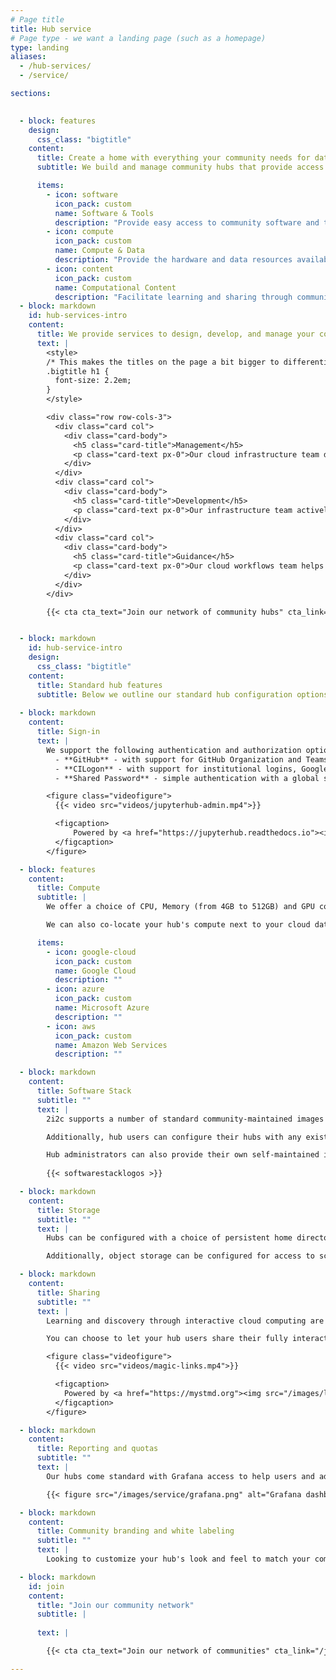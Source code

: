```yaml
---
# Page title
title: Hub service
# Page type - we want a landing page (such as a homepage)
type: landing
aliases:
  - /hub-services/
  - /service/

sections:
  

  - block: features
    design:
      css_class: "bigtitle"
    content:
      title: Create a home with everything your community needs for data-driven discovery
      subtitle: We build and manage community hubs that provide access to all the tools needed to do their work, enabled with open infrastructure.

      items:
        - icon: software
          icon_pack: custom
          name: Software & Tools
          description: "Provide easy access to community software and tools."
        - icon: compute
          icon_pack: custom
          name: Compute & Data
          description: "Provide the hardware and data resources available to your community."
        - icon: content
          icon_pack: custom
          name: Computational Content
          description: "Facilitate learning and sharing through community documentation."
  - block: markdown
    id: hub-services-intro
    content:
      title: We provide services to design, develop, and manage your community hub.
      text: |
        <style>
        /* This makes the titles on the page a bit bigger to differentiate section titles */
        .bigtitle h1 {
          font-size: 2.2em;
        }
        </style>

        <div class="row row-cols-3">
          <div class="card col">
            <div class="card-body">
              <h5 class="card-title">Management</h5>
              <p class="card-text px-0">Our cloud infrastructure team deploys and manages your hub infrastructure so that you can focus on your work.</p>
            </div>
          </div>
          <div class="card col">
            <div class="card-body">
              <h5 class="card-title">Development</h5>
              <p class="card-text px-0">Our infrastructure team actively contributes to the open source community, ensuring our hubs, and your service, always benefit from the latest developments.</p>
            </div>
          </div>
          <div class="card col">
            <div class="card-body">
              <h5 class="card-title">Guidance</h5>
              <p class="card-text px-0">Our cloud workflows team helps community leaders and their users learn how to make the most of your hub for impact.</p>
            </div>
          </div>
        </div>

        {{< cta cta_text="Join our network of community hubs" cta_link="/join" cta_new_tab="false" >}}


  - block: markdown
    id: hub-service-intro
    design:
      css_class: "bigtitle"
    content:
      title: Standard hub features
      subtitle: Below we outline our standard hub configuration options, which can be usually be **deployed in 1 day or less**. Should your community require a more customized approach, don't hesitate to [contact us](../join/_index.md) to discuss your specific requirements.
                
  - block: markdown
    content:
      title: Sign-in
      text: |
        We support the following authentication and authorization options:
          - **GitHub** - with support for GitHub Organization and Teams
          - **CILogon** - with support for institutional logins, Google Auth, Microsoft, and ORCID
          - **Shared Password** - simple authentication with a global shared password, ideal for workshops and webinar

        <figure class="videofigure">
          {{< video src="videos/jupyterhub-admin.mp4">}}

          <figcaption>
              Powered by <a href="https://jupyterhub.readthedocs.io"><img src="/images/logos/project/jupyterhub.svg" /></a>
          </figcaption>
        </figure>      

  - block: features
    content:
      title: Compute
      subtitle: | 
        We offer a choice of CPU, Memory (from 4GB to 512GB) and GPU configurations for all types of workloads, with added support for Dask Gateway for task parallelization. 

        We can also co-locate your hub's compute next to your cloud data to improve performance and costs, with AWS and Google Cloud Platform supported out-of-the-box, and Azure configurations available on request.

      items:
        - icon: google-cloud
          icon_pack: custom
          name: Google Cloud
          description: ""
        - icon: azure 
          icon_pack: custom
          name: Microsoft Azure
          description: ""
        - icon: aws
          icon_pack: custom 
          name: Amazon Web Services
          description: ""

  - block: markdown
    content:
      title: Software Stack
      subtitle: ""
      text: |
        2i2c supports a number of standard community-maintained images for research and education including Pangeo Notebook, SciPy, Julia, and Rocker with RStudio.

        Additionally, hub users can configure their hubs with any existing pre-built image hosted on [Docker Hub](https://hub.docker.com/) or [quay.io](https://quay.io).

        Hub administrators can also provide their own self-maintained images, should they wish to do so.
        
        {{< softwarestacklogos >}}

  - block: markdown
    content:
      title: Storage
      subtitle: ""
      text: |
        Hubs can be configured with a choice of persistent home directories and different levels of read-write permissions (admins only, or everyone).

        Additionally, object storage can be configured for access to scratch, persistent, or pre-existing buckets, as needed.

  - block: markdown
    content:
      title: Sharing
      subtitle: ""
      text: |
        Learning and discovery through interactive cloud computing are more powerful when shared.

        You can choose to let your hub users share their fully interactive projects through ephemeral hubs generated on the fly, giving others the opportunity to experience their work in full by simply clicking on a shared link.

        <figure class="videofigure">
          {{< video src="videos/magic-links.mp4">}}

          <figcaption>
            Powered by <a href="https://mystmd.org"><img src="/images/logos/project/myst.svg" /></a> and <a href="https://jupyterhub.readthedocs.io"><img src="/images/logos/project/jupyterhub.svg" /></a>. Example from <a href="https://www.biorxiv.org/content/10.1101/2024.01.25.577295v1">the Spyglass toolbox paper</a>.
          </figcaption>
        </figure>              

  - block: markdown
    content:
      title: Reporting and quotas
      subtitle: ""
      text: |
        Our hubs come standard with Grafana access to help users and administrators keep an eye on their usage and cost analytics, which together with configurable storage quotas help ensure that cost overruns and unexpected bill shocks are a thing of the past.

        {{< figure src="/images/service/grafana.png" alt="Grafana dashboard">}}

  - block: markdown
    content:
      title: Community branding and white labeling
      subtitle: ""
      text: |
        Looking to customize your hub's look and feel to match your community? We can give your hub a unique look to match your message and mission, with a customizable landing page, branding, and announcements area.

  - block: markdown
    id: join
    content:
      title: "Join our community network"
      subtitle: |
        
      text: |

        {{< cta cta_text="Join our network of communities" cta_link="/join" cta_new_tab="false" >}}

---
```


